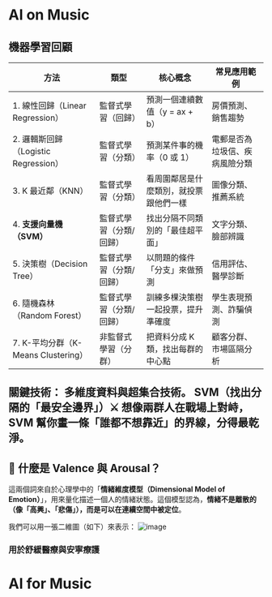 # AI on Music
## 機器學習回顧

| 方法 | 類型 | 核心概念 | 常見應用範例 |
| --- | --- | --- | --- |
| 1. 線性回歸（Linear Regression） | 監督式學習（回歸） | 預測一個連續數值（y = ax + b） | 房價預測、銷售趨勢 |
| 2. 邏輯斯回歸（Logistic Regression） | 監督式學習（分類） | 預測某件事的機率（0 或 1） | 電郵是否為垃圾信、疾病風險分類 |
| 3. K 最近鄰（KNN） | 監督式學習（分類） | 看周圍鄰居是什麼類別，就投票跟他們一樣 | 圖像分類、推薦系統 |
| 4. **支援向量機（SVM）** | 監督式學習（分類/回歸） | 找出分隔不同類別的「最佳超平面」 | 文字分類、臉部辨識 |
| 5. 決策樹（Decision Tree） | 監督式學習（分類/回歸） | 以問題的條件「分支」來做預測 | 信用評估、醫學診斷 |
| 6. 隨機森林（Random Forest） | 監督式學習（分類/回歸） | 訓練多棵決策樹一起投票，提升準確度 | 學生表現預測、詐騙偵測 |
| 7. K-平均分群（K-Means Clustering） | 非監督式學習（分群） | 把資料分成 K 類，找出每群的中心點 | 顧客分群、市場區隔分析 |

## 關鍵技術： 多維度資料與超集合技術。 SVM（找出分隔的「最安全邊界」）⚔️ 想像兩群人在戰場上對峙，SVM 幫你畫一條「誰都不想靠近」的界線，分得最乾淨。

## 🧠 什麼是 Valence 與 Arousal？

這兩個詞來自於心理學中的「**情緒維度模型（Dimensional Model of Emotion）**」，用來量化描述一個人的情緒狀態。這個模型認為，**情緒不是離散的（像「高興」、「悲傷」），而是可以在連續空間中被定位**。

我們可以用一張二維圖（如下）來表示：
![image](https://github.com/user-attachments/assets/cbb954f1-4264-4831-be5c-b93d14c26f2e)

### 用於舒緩醫療與安寧療護

# AI for Music

